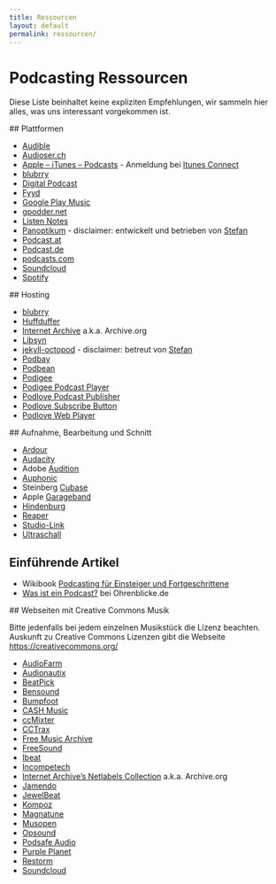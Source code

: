 ```yaml
---
title: Ressourcen
layout: default
permalink: ressourcen/
---
```


# Podcasting Ressourcen

Diese Liste beinhaltet keine expliziten Empfehlungen, wir sammeln hier alles, was uns interessant
vorgekommen ist.

<div class="row" markdown="1">
<div class="col-md-6" markdown="1">
## Plattformen

* [Audible](https://www.audible.de/)
* [Audioser.ch](https://www.audiosear.ch/)
* [Apple – iTunes – Podcasts](https://www.apple.com/at/itunes/podcasts/) - Anmeldung bei
  [Itunes Connect](https://itunesconnect.apple.com/)
* [blubrry](https://www.blubrry.com/)
* [Digital Podcast](http://www.digitalpodcast.com/)
* [Fyyd](https://fyyd.de/)
* [Google Play Music](https://support.google.com/googleplaymusic/answer/6343833?hl=de)
* [gpodder.net](https://www.gpodder.net/)
* [Listen Notes](https://www.listennotes.com/)
* [Panoptikum](https://panoptikum.io/) - disclaimer: entwickelt und betrieben von
  [Stefan](/people/stefan_haslinger.html)
* [Podcast.at](http://www.podcast.at/)
* [Podcast.de](https://www.podcast.de/)
* [podcasts.com](http://www.podcasts.com/)
* [Soundcloud](https://soundcloud.com/for/podcasting)
* [Spotify](https://support.spotify.com/us/using_spotify/features/podcasts/)

</div>
<div class="col-md-6" markdown="1">
## Hosting

* [blubrry](https://www.blubrry.com/)
* [Huffduffer](https://huffduffer.com/)
* [Internet Archive](https://archive.org/) a.k.a. Archive.org
* [Libsyn](https://www.libsyn.com/)
* [jekyll-octopod](https://jekyll-octopod.github.io/) - disclaimer: betreut von
  [Stefan](/people/stefan_haslinger.html)
* [Podbay](http://podbay.fm/)
* [Podbean](https://www.podbean.com/)
* [Podigee](https://www.podigee.com/en/)
* [Podigee Podcast Player](https://www.podigee.com/en/podcast-player/)
* [Podlove Podcast Publisher](https://podlove.org/podlove-podcast-publisher/)
* [Podlove Subscribe Button](https://podlove.org/podlove-subscribe-button/)
* [Podlove Web Player](https://podlove.org/podlove-web-player/)

</div>
</div>
<div class="row" markdown="1">
<div class="col-md-6" markdown="1">
## Aufnahme, Bearbeitung und Schnitt

* [Ardour](https://ardour.org/)
* [Audacity](http://www.audacityteam.org/)
* Adobe [Audition](https://www.adobe.com/at/products/audition.html)
* [Auphonic](https://auphonic.com/)
* Steinberg [Cubase](https://www.steinberg.net/it/products/cubase/start.html)
* Apple [Garageband](https://itunes.apple.com/us/app/garageband/id682658836?mt=12&ign-mpt=uo%3D4)
* [Hindenburg](https://hindenburg.com/de)
* [Reaper](https://www.reaper.fm/)
* [Studio-Link](https://studio-link.de/)
* [Ultraschall](http://ultraschall.fm/)

## Einführende Artikel

* Wikibook [Podcasting für Einsteiger und Fortgeschrittene](https://de.wikibooks.org/wiki/Podcasting_f%C3%BCr_Einsteiger_und_Fortgeschrittene)
* [Was ist ein Podcast?](http://www.ohrenblicke.de/hilfe/was-ist-ein-podcast) bei Ohrenblicke.de

</div>
<div class="col-md-6" markdown="1">
## Webseiten mit Creative Commons Musik

Bitte jedenfalls bei jedem einzelnen Musikstück die Lizenz beachten. Auskunft zu Creative Commons
Lizenzen gibt die Webseite https://creativecommons.org/

* [AudioFarm](http://www.audiofarm.org/)
* [Audionautix](http://audionautix.com/)
* [BeatPick](http://www.beatpick.com/)
* [Bensound](https://www.bensound.com/)
* [Bumpfoot](http://www.bumpfoot.net/about.html)
* [CASH Music](https://cashmusic.org/)
* [ccMixter](http://ccmixter.org/)
* [CCTrax](http://www.cctrax.com/)
* [Free Music Archive](http://freemusicarchive.org/)
* [FreeSound](https://freesound.org/browse/tags/music/)
* [Ibeat](ibeat)
* [Incompetech](http://incompetech.com/music/royalty-free/)
* [Internet Archive’s Netlabels Collection](https://archive.org/details/netlabels) a.k.a. Archive.org
* [Jamendo](https://www.jamendo.com/)
* [JewelBeat](http://www.jewelbeat.com/free/free-library-music.htm)
* [Kompoz](https://www.kompoz.com/music/)
* [Magnatune](http://magnatune.com/genres/)
* [Musopen](https://musopen.org/)
* [Opsound](http://www.opsound.org/pool/artist/)
* [Podsafe Audio](http://www.podsafeaudio.com/)
* [Purple Planet](http://www.purple-planet.com/)
* [Restorm](http://www.restorm.com/)
* [Soundcloud](https://soundcloud.com/wearecc)
</div>
</div>